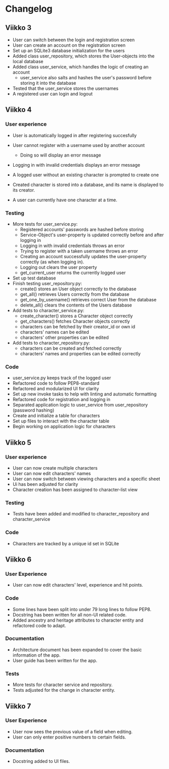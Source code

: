 # Changelog

## Viikko 3

* User can switch between the login and registration screen
* User can create an account on the registration screen
* Set up an SQLite3 database initialization for the users
* Added class user_repository, which stores the User-objects into the local database
* Added class user_service, which handles the logic of creating an account
  * user_service also salts and hashes the user's password before storing it into the database
* Tested that the user_service stores the usernames
* A registered user can login and logout

## Viikko 4

### User experience
* User is automatically logged in after registering succesfully
* User cannot register with a username used by another account
  * Doing so will display an error message
* Logging in with invalid credentials displays an error message

* A logged user without an existing character is prompted to create one
* Created character is stored into a database, and its name is displayed to its creator.
* A user can currently have one character at a time.

### Testing
* More tests for user_service.py:
  * Registered accounts' passwords are hashed before storing
  * Service-Object's user-property is updated correctly before and after logging in
  * Logging in with invalid credentials throws an error
  * Trying to register with a taken username throws an error
  * Creating an account successfully updates the user-property correctly (as when logging in).
  * Logging out clears the user property
  * get_current_user returns the currently logged user
* Set up test database
* Finish testing user_repository.py:
  * create() stores an User object correctly to the database
  * get_all() retrieves Users correctly from the database
  * get_one_by_username() retrieves correct User from the database
  * delete_all() clears the contents of the Users database
* Add tests to character_service.py:
  * create_character() stores a Character object correctly
  * get_characters() fetches Character objects correctly
  * characters can be fetched by their creator_id or own id
  * characters' names can be edited
  * characters' other properties can be edited
* Add tests to character_repository.py:
  * characters can be created and fetched correctly
  * characters' names and properties can be edited correctly

### Code
* user_service.py keeps track of the logged user
* Refactored code to follow PEP8-standard
* Refactored and modularized UI for clarity
* Set up new invoke tasks to help with linting and automatic formatting
* Refactored code for registration and logging in
* Separated application logic to user_service from user_repository (password hashing)
* Create and initialize a table for characters
* Set up files to interact with the character table
* Begin working on application logic for characters

## Viikko 5

### User experience
* User can now create multiple characters
* User can now edit characters' names
* User can now switch between viewing characters and a specific sheet
* Ui has been adjusted for clarity
* Character creation has been assigned to character-list view

### Testing
* Tests have been added and modified to character_repository and character_service

### Code
* Characters are tracked by a unique id set in SQLite

## Viikko 6

### User Experience
* User can now edit characters' level, experience and hit points.

### Code
* Some lines have been split into under 79 long lines to follow PEP8.
* Docstring has been written for all non-UI related code.
* Added ancestry and heritage attributes to character entity and refactored code to adapt.

### Documentation
* Architecture document has been expanded to cover the basic information of the app.
* User guide has been written for the app.

### Tests
* More tests for character service and repository.
* Tests adjusted for the change in character entity.

## Viikko 7

### User Experience
* User now sees the previous value of a field when editing.
* User can only enter positive numbers to certain fields.

### Documentation
* Docstring added to UI files.
